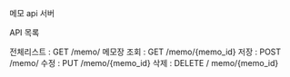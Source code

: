 메모 api 서버

API 목록

전체리스트 : GET /memo/
메모장 조회 : GET /memo/{memo_id}
저장 : POST /memo/
수정 : PUT /memo/{memo_id}
삭제 : DELETE / memo/{memo_id}
